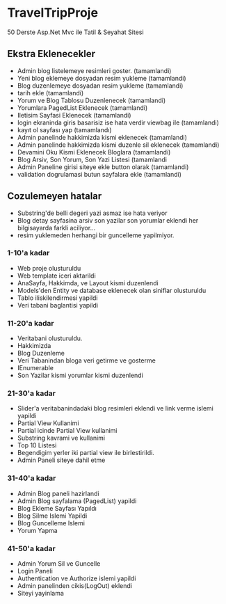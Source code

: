 # TravelTripProje
 50 Derste Asp.Net Mvc ile Tatil & Seyahat Sitesi
 
 ## Ekstra Eklenecekler
 - Admin blog listelemeye resimleri goster. (tamamlandi)
 - Yeni blog eklemeye dosyadan resim yukleme (tamamlandi)
 - Blog duzenlemeye dosyadan resim yukleme (tamamlandi)
 - tarih ekle (tamamlandi)
 - Yorum ve Blog Tablosu Duzenlenecek (tamamlandi)
 - Yorumlara PagedList Eklenecek (tamamlandi)
 - Iletisim Sayfasi Eklenecek (tamamlandi)
 - login ekraninda giris basarisiz ise hata verdir viewbag ile (tamamlandi)
 - kayıt ol sayfası yap (tamamlandı)
 - Admin panelinde hakkimizda kismi eklenecek (tamamlandi)
 - Admin panelinde hakkimizda kismi duzenle sil eklenecek (tamamlandi)
 - Devamini Oku Kismi Eklenecek Bloglara (tamamlandi)
 - Blog Arsiv, Son Yorum, Son Yazi Listesi (tamamlandi 
 - Admin Paneline girisi siteye ekle button olarak (tamamlandi)
 - validation dogrulamasi butun sayfalara ekle (tamamlandi)
 
 
 ## Cozulemeyen hatalar
 - Substring'de belli degeri yazi asmaz ise hata veriyor 
 - Blog detay sayfasina arsiv son yazilar son yorumlar eklendi her bilgisayarda farkli aciliyor...
 - resim yuklemeden herhangi bir guncelleme yapilmiyor.

### 1-10'a kadar

 - Web proje olusturuldu
 - Web template iceri aktarildi
 - AnaSayfa, Hakkimda, ve Layout kismi duzenlendi
 - Models'den Entity ve database eklenecek olan siniflar olusturuldu
 - Tablo iliskilendirmesi yapildi
 - Veri tabani baglantisi yapildi
 
### 11-20'a kadar

- Veritabani olusturuldu.
- Hakkimizda
- Blog Duzenleme
- Veri Tabanindan bloga veri getirme ve gosterme
- IEnumerable
- Son Yazilar kismi yorumlar kismi duzenlendi
### 21-30'a kadar

-  Slider'a veritabanindadaki blog resimleri eklendi ve link verme islemi yapildi
- Partial View Kullanimi
- Partial icinde Partial View kullanimi
- Substring kavrami ve kullanimi
- Top 10 Listesi
- Begendigim yerler iki partial view ile birlestirildi.
- Admin Paneli siteye dahil etme

### 31-40'a kadar

- Admin Blog paneli hazirlandi
- Admin Blog sayfalama (PagedList) yapildi
- Blog Ekleme Sayfası Yapıldı
- Blog Silme Islemi Yapildi
- Blog Guncelleme Islemi
- Yorum Yapma

### 41-50'a kadar

- Admin Yorum Sil ve Guncelle
- Login Paneli
- Authentication ve Authorize islemi yapildi
- Admin panelinden cikis(LogOut) eklendi
- Siteyi yayinlama